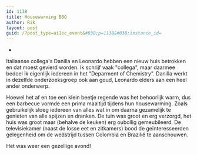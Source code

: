 ```yaml
---
id: 1138
title: Housewarming BBQ
author: Rik
layout: post
guid: /?post_type=ai1ec_event&#038;p=1138&#038;instance_id=
---
```

-
Italiaanse collega's Danilla en Leonardo hebben een nieuw huis betrokken en dat moest gevierd worden. Ik schrijf vaak "collega", maar daarmee bedoel ik eigenlijk iedereen in het "Deparment of Chemistry". Danilla werkt in dezelfde onderzoeksgroep ook aan goud, Leonardo elders aan een heel ander onderwerp.

Hoewel het af en toe een klein beetje regende was het behoorlijk warm, dus een barbecue vormde een prima maaltijd tijdens hun housewarming. Zoals gebruikelijk sloeg iedereen van alles wat in om daarna gezamelijk te genieten van alle spijzen en dranken. De tuin was groot en erg verzorgd, het huis was groot maar (behalve de keuken) erg oubollig gemeubileerd. De televisiekamer (naast de losse eet en zitkamers) bood de geïnteresseerden gelegenheid om de wedstrijd tussen Colombia en Brazilië te aanschouwen.

Het was weer een gezellige avond!